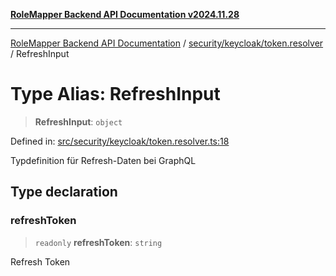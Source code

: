 [**RoleMapper Backend API Documentation v2024.11.28**](../../../../README.md)

***

[RoleMapper Backend API Documentation](../../../../modules.md) / [security/keycloak/token.resolver](../README.md) / RefreshInput

# Type Alias: RefreshInput

> **RefreshInput**: `object`

Defined in: [src/security/keycloak/token.resolver.ts:18](https://github.com/FlowCraft-AG/RoleMapper/blob/2e49de298fb7aea6638be4e21aef4b51c0753b47/backend/src/security/keycloak/token.resolver.ts#L18)

Typdefinition für Refresh-Daten bei GraphQL

## Type declaration

### refreshToken

> `readonly` **refreshToken**: `string`

Refresh Token
